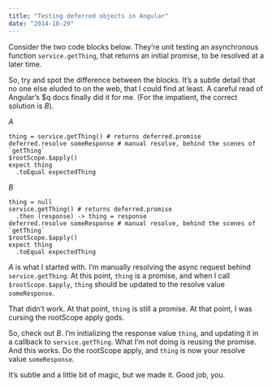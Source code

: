 ```yaml
---
title: "Testing deferred objects in Angular"
date: "2014-10-29"
---
```


Consider the two code blocks below. They’re unit testing an asynchronous function `service.getThing`, that returns an initial promise, to be resolved at a later time.

So, try and spot the difference between the blocks. It’s a subtle detail that no one else eluded to on the web, that I could find at least. A careful read of Angular’s $q docs finally did it for me. (For the impatient, the correct solution is _B_).

_A_

```
thing = service.getThing() # returns deferred.promise
deferred.resolve someResponse # manual resolve, behind the scenes of `getThing`
$rootScope.$apply()
expect thing
  .toEqual expectedThing

```

_B_

```
thing = null
service.getThing() # returns deferred.promise
  .then (response) -> thing = response
deferred.resolve someResponse # manual resolve, behind the scenes of `getThing`
$rootScope.$apply()
expect thing
  .toEqual expectedThing

```

_A_ is what I started with. I’m manually resolving the async request behind `service.getThing`. At this point, `thing` is a promise, and when I call `$rootScope.$apply`, `thing` should be updated to the resolve value `someResponse`.

That didn’t work. At that point, `thing` is still a promise. At that point, I was cursing the rootScope apply gods.

So, check out _B_. I’m initializing the response value `thing`, and updating it in a callback to `service.getThing`. What I’m not doing is reusing the promise. And this works. Do the rootScope apply, and `thing` is now your resolve value `someResponse`.

It’s subtle and a little bit of magic, but we made it. Good job, you.
